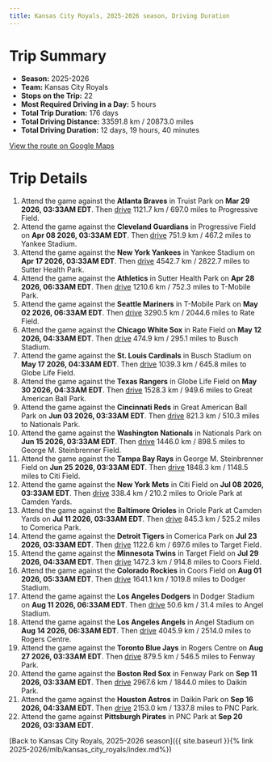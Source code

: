 ```yaml
---
title: Kansas City Royals, 2025-2026 season, Driving Duration
---
```


# Trip Summary
- **Season:** 2025-2026
- **Team:** Kansas City Royals
- **Stops on the Trip:** 22
- **Most Required Driving in a Day:** 5 hours
- **Total Trip Duration:** 176 days
- **Total Driving Distance:** 33591.8 km / 20873.0 miles
- **Total Driving Duration:** 12 days, 19 hours, 40 minutes

[View the route on Google Maps](https://www.google.com/maps/dir/Truist+Park+Atlanta/Progressive+Field+Cleveland/Yankee+Stadium+Bronx/Sutter+Health+Park+Sacramento/T-Mobile+Park+Seattle/Rate+Field+Chicago/Busch+Stadium+St.+Louis/Globe+Life+Field+Arlington/Great+American+Ball+Park+Cincinnati/Nationals+Park+Washington/George+M.+Steinbrenner+Field+Tampa/Citi+Field+Flushing/Oriole+Park+at+Camden+Yards+Baltimore/Comerica+Park+Detroit/Target+Field+Minneapolis/Coors+Field+Denver/Dodger+Stadium+Los+Angeles/Angel+Stadium+Anaheim/Rogers+Centre+Toronto/Fenway+Park+Boston/Daikin+Park+Houston/PNC+Park+Pittsburgh)

# Trip Details
1. Attend the game against the **Atlanta Braves** in Truist Park on **Mar 29 2026, 03:33AM EDT**. Then [drive](https://www.google.com/maps/dir/Truist+Park+Atlanta/Progressive+Field+Cleveland) 1121.7 km / 697.0 miles to Progressive Field.
2. Attend the game against the **Cleveland Guardians** in Progressive Field on **Apr 08 2026, 03:33AM EDT**. Then [drive](https://www.google.com/maps/dir/Progressive+Field+Cleveland/Yankee+Stadium+Bronx) 751.9 km / 467.2 miles to Yankee Stadium.
3. Attend the game against the **New York Yankees** in Yankee Stadium on **Apr 17 2026, 03:33AM EDT**. Then [drive](https://www.google.com/maps/dir/Yankee+Stadium+Bronx/Sutter+Health+Park+Sacramento) 4542.7 km / 2822.7 miles to Sutter Health Park.
4. Attend the game against the **Athletics** in Sutter Health Park on **Apr 28 2026, 06:33AM EDT**. Then [drive](https://www.google.com/maps/dir/Sutter+Health+Park+Sacramento/T-Mobile+Park+Seattle) 1210.6 km / 752.3 miles to T-Mobile Park.
5. Attend the game against the **Seattle Mariners** in T-Mobile Park on **May 02 2026, 06:33AM EDT**. Then [drive](https://www.google.com/maps/dir/T-Mobile+Park+Seattle/Rate+Field+Chicago) 3290.5 km / 2044.6 miles to Rate Field.
6. Attend the game against the **Chicago White Sox** in Rate Field on **May 12 2026, 04:33AM EDT**. Then [drive](https://www.google.com/maps/dir/Rate+Field+Chicago/Busch+Stadium+St.+Louis) 474.9 km / 295.1 miles to Busch Stadium.
7. Attend the game against the **St. Louis Cardinals** in Busch Stadium on **May 17 2026, 04:33AM EDT**. Then [drive](https://www.google.com/maps/dir/Busch+Stadium+St.+Louis/Globe+Life+Field+Arlington) 1039.3 km / 645.8 miles to Globe Life Field.
8. Attend the game against the **Texas Rangers** in Globe Life Field on **May 30 2026, 04:33AM EDT**. Then [drive](https://www.google.com/maps/dir/Globe+Life+Field+Arlington/Great+American+Ball+Park+Cincinnati) 1528.3 km / 949.6 miles to Great American Ball Park.
9. Attend the game against the **Cincinnati Reds** in Great American Ball Park on **Jun 03 2026, 03:33AM EDT**. Then [drive](https://www.google.com/maps/dir/Great+American+Ball+Park+Cincinnati/Nationals+Park+Washington) 821.3 km / 510.3 miles to Nationals Park.
10. Attend the game against the **Washington Nationals** in Nationals Park on **Jun 15 2026, 03:33AM EDT**. Then [drive](https://www.google.com/maps/dir/Nationals+Park+Washington/George+M.+Steinbrenner+Field+Tampa) 1446.0 km / 898.5 miles to George M. Steinbrenner Field.
11. Attend the game against the **Tampa Bay Rays** in George M. Steinbrenner Field on **Jun 25 2026, 03:33AM EDT**. Then [drive](https://www.google.com/maps/dir/George+M.+Steinbrenner+Field+Tampa/Citi+Field+Flushing) 1848.3 km / 1148.5 miles to Citi Field.
12. Attend the game against the **New York Mets** in Citi Field on **Jul 08 2026, 03:33AM EDT**. Then [drive](https://www.google.com/maps/dir/Citi+Field+Flushing/Oriole+Park+at+Camden+Yards+Baltimore) 338.4 km / 210.2 miles to Oriole Park at Camden Yards.
13. Attend the game against the **Baltimore Orioles** in Oriole Park at Camden Yards on **Jul 11 2026, 03:33AM EDT**. Then [drive](https://www.google.com/maps/dir/Oriole+Park+at+Camden+Yards+Baltimore/Comerica+Park+Detroit) 845.3 km / 525.2 miles to Comerica Park.
14. Attend the game against the **Detroit Tigers** in Comerica Park on **Jul 23 2026, 03:33AM EDT**. Then [drive](https://www.google.com/maps/dir/Comerica+Park+Detroit/Target+Field+Minneapolis) 1122.6 km / 697.6 miles to Target Field.
15. Attend the game against the **Minnesota Twins** in Target Field on **Jul 29 2026, 04:33AM EDT**. Then [drive](https://www.google.com/maps/dir/Target+Field+Minneapolis/Coors+Field+Denver) 1472.3 km / 914.8 miles to Coors Field.
16. Attend the game against the **Colorado Rockies** in Coors Field on **Aug 01 2026, 05:33AM EDT**. Then [drive](https://www.google.com/maps/dir/Coors+Field+Denver/Dodger+Stadium+Los+Angeles) 1641.1 km / 1019.8 miles to Dodger Stadium.
17. Attend the game against the **Los Angeles Dodgers** in Dodger Stadium on **Aug 11 2026, 06:33AM EDT**. Then [drive](https://www.google.com/maps/dir/Dodger+Stadium+Los+Angeles/Angel+Stadium+Anaheim) 50.6 km / 31.4 miles to Angel Stadium.
18. Attend the game against the **Los Angeles Angels** in Angel Stadium on **Aug 14 2026, 06:33AM EDT**. Then [drive](https://www.google.com/maps/dir/Angel+Stadium+Anaheim/Rogers+Centre+Toronto) 4045.9 km / 2514.0 miles to Rogers Centre.
19. Attend the game against the **Toronto Blue Jays** in Rogers Centre on **Aug 27 2026, 03:33AM EDT**. Then [drive](https://www.google.com/maps/dir/Rogers+Centre+Toronto/Fenway+Park+Boston) 879.5 km / 546.5 miles to Fenway Park.
20. Attend the game against the **Boston Red Sox** in Fenway Park on **Sep 11 2026, 03:33AM EDT**. Then [drive](https://www.google.com/maps/dir/Fenway+Park+Boston/Daikin+Park+Houston) 2967.6 km / 1844.0 miles to Daikin Park.
21. Attend the game against the **Houston Astros** in Daikin Park on **Sep 16 2026, 04:33AM EDT**. Then [drive](https://www.google.com/maps/dir/Daikin+Park+Houston/PNC+Park+Pittsburgh) 2153.0 km / 1337.8 miles to PNC Park.
22. Attend the game against **Pittsburgh Pirates** in PNC Park at **Sep 20 2026, 03:33AM EDT**.

[Back to Kansas City Royals, 2025-2026 season]({{ site.baseurl }}{% link 2025-2026/mlb/kansas_city_royals/index.md%})
